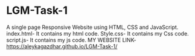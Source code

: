 # LGM-Task-1
A single page Responsive Website using HTML, CSS and JavaScript.
index.html- It contains my html code.
Style.css- It contains my Css code.
script.js- It contains my js code.
MY WEBSITE LINK-https://aleykagazdhar.github.io/LGM-Task-1/
